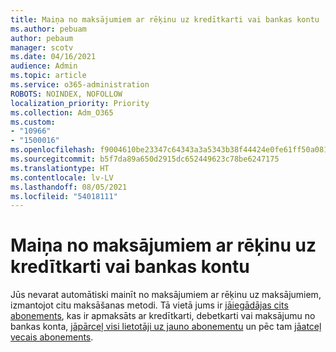 ```yaml
---
title: Maiņa no maksājumiem ar rēķinu uz kredītkarti vai bankas kontu
ms.author: pebuam
author: pebaum
manager: scotv
ms.date: 04/16/2021
audience: Admin
ms.topic: article
ms.service: o365-administration
ROBOTS: NOINDEX, NOFOLLOW
localization_priority: Priority
ms.collection: Adm_O365
ms.custom:
- "10966"
- "1500016"
ms.openlocfilehash: f9004610be23347c64343a3a5343b38f44424e0fe61ff50a0818acff24966786
ms.sourcegitcommit: b5f7da89a650d2915dc652449623c78be6247175
ms.translationtype: HT
ms.contentlocale: lv-LV
ms.lasthandoff: 08/05/2021
ms.locfileid: "54018111"
---
```

# <a name="change-from-invoice-payments-to-credit-card-or-bank-account"></a>Maiņa no maksājumiem ar rēķinu uz kredītkarti vai bankas kontu

Jūs nevarat automātiski mainīt no maksājumiem ar rēķinu uz maksājumiem, izmantojot citu maksāšanas metodi. Tā vietā jums ir [jāiegādājas cits abonements](https://docs.microsoft.com/microsoft-365/commerce/try-or-buy-microsoft-365#buy-a-different-subscription), kas ir apmaksāts ar kredītkarti, debetkarti vai maksājumu no bankas konta, [jāpārceļ visi lietotāji uz jauno abonementu](https://docs.microsoft.com/microsoft-365/commerce/subscriptions/move-users-different-subscription) un pēc tam [jāatceļ vecais abonements](https://docs.microsoft.com/microsoft-365/commerce/subscriptions/cancel-your-subscription). 